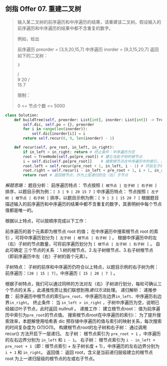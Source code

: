 ## 剑指 Offer 07. 重建二叉树

> 输入某二叉树的前序遍历和中序遍历的结果，请重建该二叉树。假设输入的前序遍历和中序遍历的结果中都不含重复的数字。
> 
> 例如，给出
> 
> 前序遍历 preorder = [3,9,20,15,7]
> 中序遍历 inorder = [9,3,15,20,7]
> 返回如下的二叉树：
> 
>     3
>    / \
>   9  20
>     /  \
>    15   7
>  
> 
> 限制：
> 
> 0 <= 节点个数 <= 5000


```python
class Solution:
    def buildTree(self, preorder: List[int], inorder: List[int]) -> TreeNode:
        self.dic, self.po = {}, preorder
        for i in range(len(inorder)):
            self.dic[inorder[i]] = i
        return self.recur(0, 0, len(inorder) - 1)

    def recur(self, pre_root, in_left, in_right):
        if in_left > in_right: return # 终止条件：中序遍历为空
        root = TreeNode(self.po[pre_root]) # 建立当前子树的根节点
        i = self.dic[self.po[pre_root]]    # 搜索根节点在中序遍历中的索引，从而可对根节点、左子树、右子树完成划分。
        root.left = self.recur(pre_root + 1, in_left, i - 1) # 开启左子树的下层递归
        root.right = self.recur(i - in_left + pre_root + 1, i + 1, in_right) # 开启右子树的下层递归
        return root # 返回根节点，作为上层递归的左（右）子节点
```


*解题思路：*
题目分析：
  前序遍历特点： 节点按照 `[ 根节点 | 左子树 | 右子树 ]` 排序，以题目示例为例：`[ 3 | 9 | 20 15 7 ]`
  中序遍历特点： 节点按照 `[ 左子树 | 根节点 | 右子树 ]` 排序，以题目示例为例：`[ 9 | 3 | 15 20 7 ]`
  根据题目描述输入的前序遍历和中序遍历的结果中都不含重复的数字，其表明树中每个节点值都是唯一的。

根据以上特点，可以按顺序完成以下工作：

前序遍历的首个元素即为根节点 root 的值；
  在中序遍历中搜索根节点 root 的索引 ，可将中序遍历划分为 `[ 左子树 | 根节点 | 右子树 ]` 。
  根据中序遍历中的左（右）子树的节点数量，可将前序遍历划分为 `[ 根节点 | 左子树 | 右子树 ]` 。
  自此可确定 三个节点的关系 ：1.树的根节点、2.左子树根节点、3.右子树根节点（即前序遍历中左（右）子树的首个元素）。

子树特点： 子树的前序和中序遍历仍符合以上特点，以题目示例的右子树为例：前序遍历：`[20 | 15 | 7]`，中序遍历 `[ 15 | 20 | 7 ]` 。

根据子树特点，我们可以通过同样的方法对左（右）子树进行划分，每轮可确认三个节点的关系 。此递推性质让我们联想到用*递归方法*处理。
递归解析：
递推参数： 前序遍历中根节点的索引`pre_root`、中序遍历左边界`in_left`、中序遍历右边界`in_right`。
终止条件： 当 `in_left > in_right` ，子树中序遍历为空，说明已经越过叶子节点，此时返回 nullnull 。
递推工作：
建立根节点root： 值为前序遍历中索引为`pre_root`的节点值。
搜索根节点root在中序遍历的索引i： 为了提升搜索效率，本题解使用哈希表 dic 预存储中序遍历的值与索引的映射关系，每次搜索的时间复杂度为 O(1)O(1)。
构建根节点root的左子树和右子树： 通过调用 recur() 方法开启下一层递归。
左子树： 根节点索引为 `pre_root + 1` ，中序遍历的左右边界分别为 `in_left` 和 `i - 1`。
右子树： 根节点索引为 `i - in_left + pre_root + 1`（即：根节点索引 + 左子树长度 + 1），中序遍历的左右边界分别为 `i + 1` 和 `in_right`。
返回值： 返回 root，含义是当前递归层级建立的根节点 root 为上一递归层级的根节点的左或右子节点。

